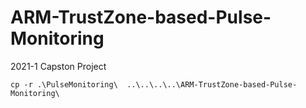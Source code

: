 # ARM-TrustZone-based-Pulse-Monitoring
2021-1 Capston Project


```
cp -r .\PulseMonitoring\  ..\..\..\..\ARM-TrustZone-based-Pulse-Monitoring\
```
